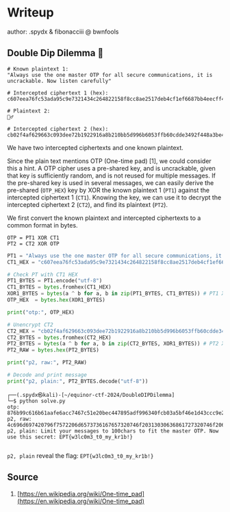 # Writeup 

author: .spydx & fibonacciii @ bwnfools

## Double Dip Dilemma :baby:

```plaintext
# Known plaintext 1:
"Always use the one master OTP for all secure communications, it is uncrackable. Now listen carefully"

# Intercepted ciphertext 1 (hex):
c607eea76fc53ada95c9e7321434c264822158f8cc8ae2517deb4cf1ef6687bb4eecff4ac57c5bfcb1f39d5265d89a5e451171f2e3e1d3ffd8916f328e1ea7b3b073466a7e8eb7b56255051de269996654b85254cff2e49b71faec792c908d318ad42c1d

# Plaintext 2: 
🤷‍♂️

# Intercepted ciphertext 2 (hex):
cb02f4af629663c093dee72b1922916a8b210bb5d996b6053ffb60cdde3492f448a3be40c02808edbae3cf5a24c881565a4450cfd0ae87d8d8883c6bdd12f3e7b169153f6388a6a6644a5e5fcb5ce33d6de4491793f6a4b060a4937734bd8325ceda6119
```

We have two intercepted ciphertexts and one known plaintext.

Since the plain text mentions OTP (One-time pad) [1], we could consider this a hint. A OTP cipher uses a pre-shared key, and is uncrackable, given that key is sufficiently random, and is not reused for multiple messages. If the pre-shared key is used in several messages, we can easily derive the pre-shared (`OTP_HEX`) key by XOR the known plaintext 1 (`PT1`) against the intercepted ciphertext 1 (`CT1`). Knowing the key, we can use it to decrypt the intercepted ciphertext 2 (`CT2`), and find its plaintext (`PT2`).

We first convert the known plaintext and intercepted ciphertexts to a common format in bytes.

```psudo
OTP = PT1 XOR CT1
PT2 = CT2 XOR OTP
```

```python
PT1 = "Always use the one master OTP for all secure communications, it is uncrackable. Now listen carefully"
CT1_HEX = "c607eea76fc53ada95c9e7321434c264822158f8cc8ae2517deb4cf1ef6687bb4eecff4ac57c5bfcb1f39d5265d89a5e451171f2e3e1d3ffd8916f328e1ea7b3b073466a7e8eb7b56255051de269996654b85254cff2e49b71faec792c908d318ad42c1d"

# Check PT with CT1 HEX
PT1_BYTES = PT1.encode("utf-8")
CT1_BYTES = bytes.fromhex(CT1_HEX)
XOR1_BYTES = bytes(a ^ b for a, b in zip(PT1_BYTES, CT1_BYTES)) # PT1 XOR OTP = C1, PT1 XOR CT1 = OTP
OTP_HEX  = bytes.hex(XOR1_BYTES)

print("otp:", OTP_HEX)

# Unencrypt CT2
CT2_HEX = "cb02f4af629663c093dee72b1922916a8b210bb5d996b6053ffb60cdde3492f448a3be40c02808edbae3cf5a24c881565a4450cfd0ae87d8d8883c6bdd12f3e7b169153f6388a6a6644a5e5fcb5ce33d6de4491793f6a4b060a4937734bd8325ceda6119"
CT2_BYTES = bytes.fromhex(CT2_HEX)
PT2_BYTES = bytes(a ^ b for a, b in zip(CT2_BYTES, XOR1_BYTES)) # PT2 XOR OTP = CT2, CT2 XOR OTP = PT2
PT2_RAW = bytes.hex(PT2_BYTES)

print("p2, raw:", PT2_RAW)

# Decode and print message
print("p2, plain:", PT2_BYTES.decode("utf-8"))
```

```shell
┌──(.spydx㉿kali)-[~/equinor-ctf-2024/DoubleDIPDilemma]
└─$ python solve.py
otp: 876b99c616b61aafe6acc7467c51e20bec447895adf996340fcb03a5bf46e1d43ccc9e26a95c2899d286ef3745bbf53328641f9b8080a796b7ff1c1eae77d393d900661f10edc5d4013e647f8e0cb7461ad72574a39b97ef1494cc1a4de2e857ffb84064
p2, raw: 4c696d697420796f7572206d6573736167657320746f20313030636861727320746f2066697420746865206d6173746572204f54502e204e6f77207573652074686973207365637265743a204550547b77336c63306d335f74305f6d795f6b723162217d
p2, plain: Limit your messages to 100chars to fit the master OTP. Now use this secret: EPT{w3lc0m3_t0_my_kr1b!}
                                                              
```

`p2, plain` reveal the flag: `EPT{w3lc0m3_t0_my_kr1b!}`

## Source

1. [https://en.wikipedia.org/wiki/One-time_pad](https://en.wikipedia.org/wiki/One-time_pad)